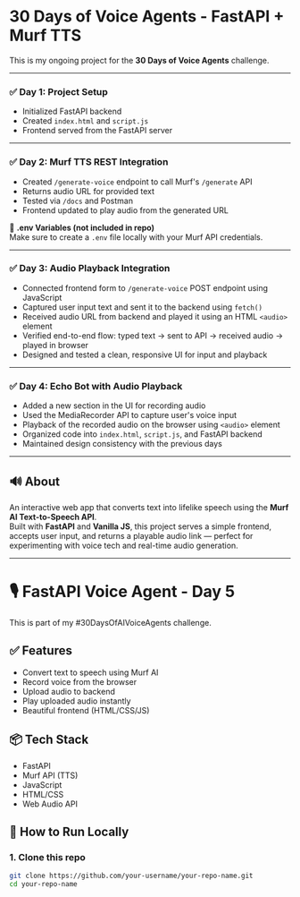 # 30 Days of Voice Agents - FastAPI + Murf TTS

This is my ongoing project for the **30 Days of Voice Agents** challenge.

---

### ✅ Day 1: Project Setup
- Initialized FastAPI backend  
- Created `index.html` and `script.js`  
- Frontend served from the FastAPI server  

---

### ✅ Day 2: Murf TTS REST Integration
- Created `/generate-voice` endpoint to call Murf's `/generate` API  
- Returns audio URL for provided text  
- Tested via `/docs` and Postman  
- Frontend updated to play audio from the generated URL  

🔐 **.env Variables (not included in repo)**  
Make sure to create a `.env` file locally with your Murf API credentials.

---

### ✅ Day 3: Audio Playback Integration
- Connected frontend form to `/generate-voice` POST endpoint using JavaScript  
- Captured user input text and sent it to the backend using `fetch()`  
- Received audio URL from backend and played it using an HTML `<audio>` element  
- Verified end-to-end flow: typed text → sent to API → received audio → played in browser  
- Designed and tested a clean, responsive UI for input and playback  

---

### ✅ Day 4: Echo Bot with Audio Playback
- Added a new section in the UI for recording audio
- Used the MediaRecorder API to capture user's voice input
- Playback of the recorded audio on the browser using `<audio>` element
- Organized code into `index.html`, `script.js`, and FastAPI backend
- Maintained design consistency with the previous days

---

## 🔊 About

An interactive web app that converts text into lifelike speech using the **Murf AI Text-to-Speech API**.  
Built with **FastAPI** and **Vanilla JS**, this project serves a simple frontend, accepts user input, and returns a playable audio link — perfect for experimenting with voice tech and real-time audio generation.

---
# 🎙️ FastAPI Voice Agent - Day 5

This is part of my #30DaysOfAIVoiceAgents challenge.

## ✅ Features
- Convert text to speech using Murf AI
- Record voice from the browser
- Upload audio to backend
- Play uploaded audio instantly
- Beautiful frontend (HTML/CSS/JS)

## 📦 Tech Stack
- FastAPI
- Murf API (TTS)
- JavaScript
- HTML/CSS
- Web Audio API

## 🚀 How to Run Locally

### 1. Clone this repo
```bash
git clone https://github.com/your-username/your-repo-name.git
cd your-repo-name


